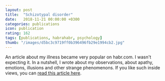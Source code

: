 ```yaml
---
layout: post
title:  "Schizotypal disorder"
date:   2018-11-21 00:00:00 +0300
categories: publications
icon: publication
rating: 162
tags: [publications, habrahabr, psychology]
thumb: "/images/d5bc3c9719ff0b396496fb29e1994cb2.jpg"
---
```


An article about my illness became very popular on habr.com. I wasn't expecting it. In a nutshell, I wrote about my observations, about apathy, emotions, illusions and other strange phenomenons. If you like such inside views, you can <a href='https://habr.com/post/430224/'>read this article here</a>.


